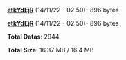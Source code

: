 [**etkYdEjR**](/data/etkYdEjR.txt) (14/11/22 - 02:50)- 896 bytes

[**etkYdEjR**](/data/etkYdEjR.txt) (14/11/22 - 02:50)- 896 bytes

**Total Datas**: 2944

**Total Size**: 16.37 MB / 16.4 MB